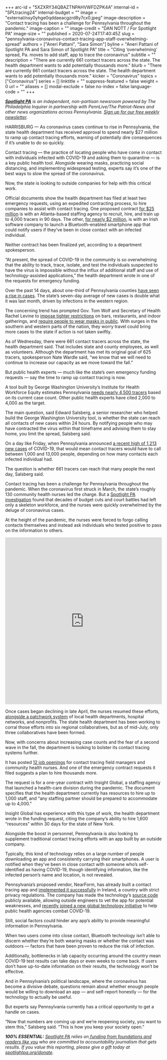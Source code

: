 +++
arc-id = "5XZXRY34QBAZTNPAHVWFDZPK4A"
internal-id = "SPLtracing24"
internal-budget = ""
image = "external/nsy0yhge0qddaeacgzrd8y7cx0.jpeg"
image-description = "Contact tracing has been a challenge for Pennsylvania throughout the pandemic."
image-caption = ""
image-credit = "DAN NOTT / For Spotlight PA"
image-size = ""
published = 2020-07-24T17:40:45Z
slug = "pennsylvania-coronavirus-contact-tracing-app-staff-overwhelming-spread"
authors = ["Aneri Pattani", "Sara Simon"]
byline = "Aneri Pattani of Spotlight PA and Sara Simon of Spotlight PA"
title = "Citing ‘overwhelming’ spread, Pa. moves to add staff, app to trace the coronavirus"
subtitle = ""
description = "There are currently 661 contact tracers across the state. The health department wants to add potentially thousands more."
blurb = "There are currently 661 contact tracers across the state. The health department wants to add potentially thousands more."
kicker = "Coronavirus"
topics = ["Coronavirus"]
series = []
linktitle = ""
suppress-featured = false
weight = 0
url = ""
aliases = []
modal-exclude = false
no-index = false
language-code = ""
+++

<a href="https://www.spotlightpa.org/"><i><b>Spotlight PA</b></i></a><i> is an independent, non-partisan newsroom powered by The Philadelphia Inquirer in partnership with PennLive/The Patriot-News and other news organizations across Pennsylvania. </i><a href="https://www.spotlightpa.org/newsletters"><i>Sign up for our free weekly newsletter</i></a><i>.</i>

HARRISBURG — As coronavirus cases continue to rise in Pennsylvania, the state health department has received approval to spend nearly $27 million to ramp up contact tracing efforts, warning of potentially dire consequences if it’s unable to do so quickly.

Contact tracing — the practice of locating people who have come in contact with individuals infected with COVID-19 and asking them to quarantine — is a key public health tool. Alongside wearing masks, practicing social distancing, and implementing widespread testing, experts say it’s one of the best ways to slow the spread of the coronavirus.

Now, the state is looking to outside companies for help with this critical work.

Official documents show the health department has filed at least two emergency requests, using an expedited contracting process, to hire companies to assist with contact tracing. One proposed contract <a href="http://www.emarketplace.state.pa.us/PrintVersion.aspx?m=EP&id=18187">for $25 million</a> is with an Atlanta-based staffing agency to recruit, hire, and train up to 4,000 tracers in 90 days. The other, <a href="http://www.emarketplace.state.pa.us/PrintVersion.aspx?m=EP&id=18013">for nearly $2 million</a>, is with an Irish software company to launch a Bluetooth-enabled smartphone app that could notify users if they’ve been in close contact with an infected individual.

Neither contract has been finalized yet, according to a department spokesperson.

“At present, the spread of COVID-19 in the community is so overwhelming that the ability to track, trace, isolate, and test the individuals suspected to have the virus is impossible without the influx of additional staff and use of technology-assisted applications,” the health department wrote in one of the requests for emergency funding.

<script src="https://www.spotlightpa.org/embed.js" async></script><div data-spl-embed-version="1" data-spl-src="https://www.spotlightpa.org/embeds/donate/"></div>

Over the past 14 days, about one-third of Pennsylvania counties <a href="https://www.spotlightpa.org/news/2020/03/pa-coronavirus-updates-cases-map-live-tracker/">have seen a rise in cases</a>. The state’s seven-day average of new cases is double what it was last month, driven by infections in the western region.

The concerning trend has prompted Gov. Tom Wolf and Secretary of Health Rachel Levine to <a href="https://www.spotlightpa.org/news/2020/07/pennsylvania-coronavirus-restrictions-wolf-bars-restaurants-nightclubs-telework/">impose tighter restrictions</a> on bars, restaurants, and indoor gatherings, and <a href="https://www.spotlightpa.org/news/2020/07/pennsylvania-masks-mandatory-coronavirus-increases/">require people to wear masks in public</a>. With surges in the southern and western parts of the nation, they worry travel could bring more cases to the state if action is not taken swiftly.

As of Wednesday, there were 661 contact tracers across the state, the health department said. That includes state and county employees, as well as volunteers. Although the department has met its original goal of 625 tracers, spokesperson Nate Wardle said, “we know that we will need to continue to increase our capacity as we move toward the fall.”

But public health experts — much like the state’s own emergency funding requests — say the time to ramp up contact tracing is now.

A tool built by George Washington University’s Institute for Health Workforce Equity estimates Pennsylvania <a href="https://web.archive.org/web/20210822235001/https://www.gwhwi.org/estimator-613404.html">needs nearly 4,500 tracers</a> based on its current case count. Other public health experts have cited 2,000 to 4,000 as the target.

The main question, said Edward Salsberg, a senior researcher who helped build the George Washington University tool, is whether the state can reach all contacts of new cases within 24 hours. By notifying people who may have contracted the virus within that timeframe and advising them to stay home, you limit the spread, Salsberg said.

On a day like Friday, when Pennsylvania announced <a href="https://www.media.pa.gov/Pages/Health-Details.aspx?newsid=927">a recent high of 1,213 new cases</a> of COVID-19, that would mean contact tracers would have to call between 1,000 and 13,000 people, depending on how many contacts each infected individual had.

The question is whether 661 tracers can reach that many people the next day, Salsberg said.

Contact tracing has been a challenge for Pennsylvania throughout the pandemic. When the coronavirus first struck in March, the state’s roughly 130 community health nurses led the charge. But a <a href="https://www.spotlightpa.org/news/2020/04/pennsylvania-coronavirus-investigation-contact-tracing-nurses-budget-cuts/">Spotlight PA investigation</a> found that decades of budget cuts and court battles had left only a skeleton workforce, and the nurses were quickly overwhelmed by the deluge of coronavirus cases.

At the height of the pandemic, the nurses were forced to forgo calling contacts themselves and instead ask individuals who tested positive to pass on the information to others.

<iframe title="How many contact tracers does Pennsylvania need?" aria-label="Grouped Bars" id="datawrapper-chart-pmmmM" src="https://datawrapper.dwcdn.net/pmmmM/1/" scrolling="no" frameborder="0" style="width: 0; min-width: 100% !important; border: none;" height="537"></iframe><script type="text/javascript">!function(){"use strict";window.addEventListener("message",(function(a){if(void 0!==a.data["datawrapper-height"])for(var e in a.data["datawrapper-height"]){var t=document.getElementById("datawrapper-chart-"+e)||document.querySelector("iframe[src*='"+e+"']");t&&(t.style.height=a.data["datawrapper-height"][e]+"px")}}))}();
</script>

Once cases began declining in late April, the nurses resumed these efforts, <a href="https://www.spotlightpa.org/news/2020/06/pennsylvania-reopening-contact-tracing-coronavirus/">alongside a patchwork system</a> of local health departments, hospital networks, and nonprofits. The state health department has been working to corral those efforts into six regional collaboratives, but as of mid-July, only three collaboratives have been formed.

Now, with concerns about increasing case counts and the fear of a second wave in the fall, the department is looking to bolster its contact tracing systems further.

It has posted <a href="https://web.archive.org/web/20210921131819/https://www.health.pa.gov/topics/disease/coronavirus/Pages/Contact-Tracing.aspx">12 job openings</a> for contact tracing field managers and community health nurses. And one of the emergency contract requests it filed suggests a plan to hire thousands more.

The request is for a one-year contract with Insight Global, a staffing agency that launched a health-care division during the pandemic. The document specifies that the health department currently has resources to hire up to 1,000 staff, and “any staffing partner should be prepared to accommodate up to 4,000.”

Insight Global has experience with this type of work, the health department wrote in the funding request, citing the company’s ability to hire 1,600 “resources” within 30 days for the state of New York.

Alongside the boost in personnel, Pennsylvania is also looking to supplement traditional contact tracing efforts with an app built by an outside company.

Typically, this kind of technology relies on a large number of people downloading an app and consistently carrying their smartphones. A user is notified when they’ve been in close contact with someone who’s self-identified as having COVID-19, though identifying information, like the infected person’s name and location, is not revealed.

Pennsylvania’s proposed vendor, NearForm, has already built a contact tracing app and <a href="https://www.nearform.com/blog/inside-the-collaborative-effort-behind-irelands-covid-tracker-app/">implemented it successfully</a> in Ireland, a country with strict privacy regulations. The company has made the technology’s <a href="https://github.com/covidgreen/covid-green-app">source code</a> publicly available, allowing outside engineers to vet the app for potential weaknesses, and <a href="https://www.lfph.io/2020/07/20/tech-leaders-and-health-authorities-from-around-the-globe-collaborate-to-combat-covid-19/">recently joined a new global technology initiative</a> to help public health agencies combat COVID-19.

<script src="https://www.spotlightpa.org/embed.js" async></script><div data-spl-embed-version="1" data-spl-src="https://www.spotlightpa.org/embeds/newsletter/"></div>

Still, social factors could hinder any app’s ability to provide meaningful information in Pennsylvania.

When two users come into close contact, Bluetooth technology isn’t able to discern whether they’re both wearing masks or whether the contact was outdoors — factors that have been proven to reduce the risk of infection.

Additionally, bottlenecks in lab capacity occurring around the country mean COVID-19 test results can take days or even weeks to come back. If users don’t have up-to-date information on their results, the technology won’t be effective.

And in Pennsylvania’s political landscape, where the coronavirus has become a divisive debate, questions remain about whether enough people would be willing to download an app — and self-report honestly — for the technology to actually be useful.

But experts say Pennsylvania currently has a critical opportunity to get a handle on cases.

“Now that numbers are coming up and we’re reopening society, you want to stem this,” Salsberg said. “This is how you keep your society open.”

<i><b>100% ESSENTIAL:</b></i> <a href="https://www.spotlightpa.org/"><i>Spotlight PA</i></a><i> relies on</i><a href="https://www.spotlightpa.org/support"><i> funding from foundations and readers like you</i></a><i> who are committed to accountability journalism that gets results. If you value this reporting, please give a gift today at </i><a href="http://spotlightpa.org/donate"><i>spotlightpa.org/donate</i></a><i>.</i>

<script src="https://www.spotlightpa.org/embed.js" async></script><div data-spl-embed-version="1" data-spl-src="https://www.spotlightpa.org/embeds/tips/?tip_text=Do%20you%20have%20a%20tip%20about%20%3Cb%3Ehow%20Pa.'s%20government%20is%20responding%20to%20the%20coronavirus%3C%2Fb%3E%3F%20Tell%20us."></div>
